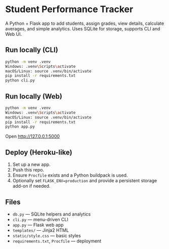 # Student Performance Tracker

A Python + Flask app to add students, assign grades, view details, calculate averages, and simple analytics. Uses SQLite for storage, supports CLI and Web UI.

## Run locally (CLI)
```bash
python -m venv .venv
Windows: .venv\Scripts\activate
macOS/Linux: source .venv/bin/activate
pip install -r requirements.txt
python cli.py
```

## Run locally (Web)
```bash
python -m venv .venv
Windows: .venv\Scripts\activate
macOS/Linux: source .venv/bin/activate
pip install -r requirements.txt
python app.py
```
Open http://127.0.0.1:5000

## Deploy (Heroku-like)
1. Set up a new app.
2. Push this repo.
3. Ensure `Procfile` exists and a Python buildpack is used.
4. Optionally set `FLASK_ENV=production` and provide a persistent storage add-on if needed.

## Files
- `db.py` — SQLite helpers and analytics
- `cli.py` — menu-driven CLI
- `app.py` — Flask web app
- `templates/` — Jinja2 HTML
- `static/style.css` — basic styles
- `requirements.txt`, `Procfile` — deployment
